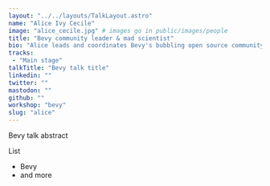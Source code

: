 ```yaml
---
layout: "../../layouts/TalkLayout.astro"
name: "Alice Ivy Cecile"
image: "alice_cecile.jpg" # images go in public/images/people
title: "Bevy community leader & mad scientist"
bio: "Alice leads and coordinates Bevy's bubbling open source community as they build the next generation of game engine in Rust!"
tracks: 
 - "Main stage"
talkTitle: "Bevy talk title"
linkedin: ""
twitter: ""
mastodon: ""
github: ""
workshop: "bevy"
slug: "alice"
---
```


Bevy talk abstract

List
- Bevy
- and more


